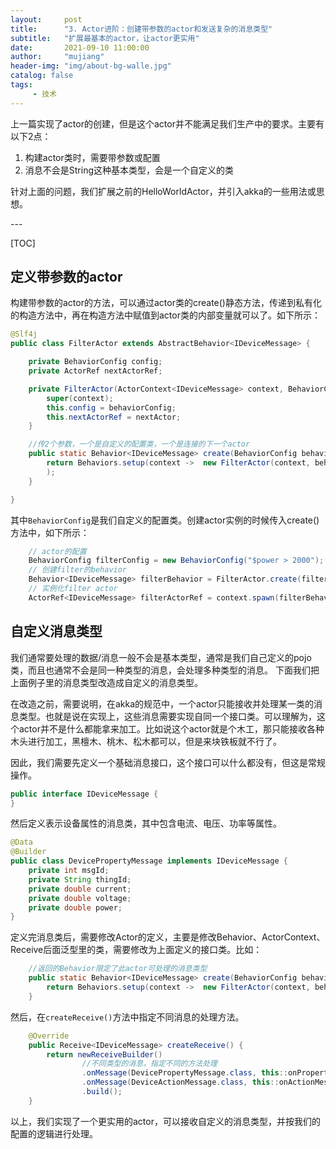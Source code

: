 ```yaml
---
layout:     post
title:      "3. Actor进阶：创建带参数的actor和发送复杂的消息类型"
subtitle:   "扩展最基本的actor，让actor更实用"
date:       2021-09-10 11:00:00
author:     "mujiang"
header-img: "img/about-bg-walle.jpg"
catalog: false
tags:
     - 技术 
---
```


上一篇实现了actor的创建，但是这个actor并不能满足我们生产中的要求。主要有以下2点：

1. 构建actor类时，需要带参数或配置
2. 消息不会是String这种基本类型，会是一个自定义的类

针对上面的问题，我们扩展之前的HelloWorldActor，并引入akka的一些用法或思想。

<p id = "build"></p>
---

[TOC]

## 定义带参数的actor

构建带参数的actor的方法，可以通过actor类的create()静态方法，传递到私有化的构造方法中，再在构造方法中赋值到actor类的内部变量就可以了。如下所示：


```java
@Slf4j
public class FilterActor extends AbstractBehavior<IDeviceMessage> {

    private BehaviorConfig config;
    private ActorRef nextActorRef;

    private FilterActor(ActorContext<IDeviceMessage> context, BehaviorConfig behaviorConfig, ActorRef nextActor) {
        super(context);
        this.config = behaviorConfig;
        this.nextActorRef = nextActor;
    }

    //传2个参数，一个是自定义的配置类，一个是连接的下一个actor
    public static Behavior<IDeviceMessage> create(BehaviorConfig behaviorConfig, ActorRef nextActor) {
        return Behaviors.setup(context ->  new FilterActor(context, behaviorConfig, nextActor)
        );
    }

}
```

其中`BehaviorConfig`是我们自定义的配置类。创建actor实例的时候传入create()方法中，如下所示：


```java
    // actor的配置
    BehaviorConfig filterConfig = new BehaviorConfig("$power > 2000");
    // 创建filter的behavior
    Behavior<IDeviceMessage> filterBehavior = FilterActor.create(filterConfig, null);
    // 实例化filter actor
    ActorRef<IDeviceMessage> filterActorRef = context.spawn(filterBehavior, "Filter");
```


## 自定义消息类型

我们通常要处理的数据/消息一般不会是基本类型，通常是我们自己定义的pojo类，而且也通常不会是同一种类型的消息，会处理多种类型的消息。
下面我们把上面例子里的消息类型改造成自定义的消息类型。

在改造之前，需要说明，在akka的规范中，一个actor只能接收并处理某一类的消息类型。也就是说在实现上，这些消息需要实现自同一个接口类。可以理解为，这个actor并不是什么都能拿来加工。比如说这个actor就是个木工，那只能接收各种木头进行加工，黑檀木、桃木、松木都可以，但是来块铁板就不行了。

因此，我们需要先定义一个基础消息接口，这个接口可以什么都没有，但这是常规操作。

```java
public interface IDeviceMessage {
}
```

然后定义表示设备属性的消息类，其中包含电流、电压、功率等属性。

```java
@Data
@Builder
public class DevicePropertyMessage implements IDeviceMessage {
    private int msgId;
    private String thingId;
    private double current;
    private double voltage;
    private double power;
}
```

定义完消息类后，需要修改Actor的定义，主要是修改Behavior、ActorContext、Receive后面泛型里的类，需要修改为上面定义的接口类。比如：


```java
    //返回的Behavior限定了此actor可处理的消息类型
    public static Behavior<IDeviceMessage> create(BehaviorConfig behaviorConfig, ActorRef<IDeviceMessage> nextActor) {
        return Behaviors.setup(context ->  new FilterActor(context, behaviorConfig, nextActor));
    }
```

然后，在`createReceive()`方法中指定不同消息的处理方法。


```java
    @Override
    public Receive<IDeviceMessage> createReceive() {
        return newReceiveBuilder()
                //不同类型的消息，指定不同的方法处理
                .onMessage(DevicePropertyMessage.class, this::onPropertyMessage)
                .onMessage(DeviceActionMessage.class, this::onActionMessage)
                .build();
    }
```


以上，我们实现了一个更实用的actor，可以接收自定义的消息类型，并按我们的配置的逻辑进行处理。
